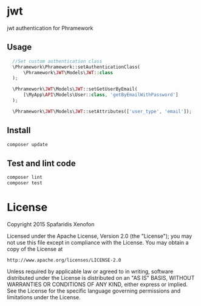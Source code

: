 # jwt
jwt authentication for Phramework

## Usage

```php
  //Set custom authentication class
  \Phramework\Phramework::setAuthenticationClass(
      \Phramework\JWT\Models\JWT::class
  );

  \Phramework\JWT\Models\JWT::setGetUserByEmail(
      [\MyApp\API\Models\User::class, 'getByEmailWithPassword']
  );

  \Phramework\JWT\Models\JWT::setAttributes(['user_type', 'email']);
```

## Install

```bash
composer update
```

## Test and lint code

```bash
composer lint
composer test
```

# License
Copyright 2015 Spafaridis Xenofon

Licensed under the Apache License, Version 2.0 (the "License"); you may not use this file except in compliance with the License. You may obtain a copy of the License at

```
http://www.apache.org/licenses/LICENSE-2.0
```

Unless required by applicable law or agreed to in writing, software distributed under the License is distributed on an "AS IS" BASIS, WITHOUT WARRANTIES OR CONDITIONS OF ANY KIND, either express or implied. See the License for the specific language governing permissions and limitations under the License.
